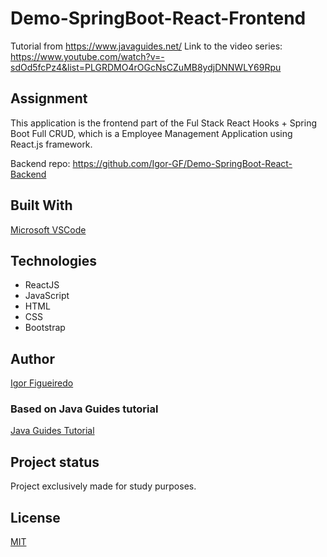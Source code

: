 # Demo-SpringBoot-React-Frontend
Tutorial from https://www.javaguides.net/
Link to the video series: https://www.youtube.com/watch?v=-sdOd5fcPz4&list=PLGRDMO4rOGcNsCZuMB8ydjDNNWLY69Rpu

## Assignment
This application is the frontend part of the Ful Stack React Hooks + Spring Boot Full CRUD, which is a Employee Management Application using React.js framework.

Backend repo:  https://github.com/Igor-GF/Demo-SpringBoot-React-Backend

## Built With
[Microsoft VSCode](https://code.visualstudio.com/)

## Technologies
- ReactJS
- JavaScript
- HTML
- CSS
- Bootstrap

## Author
[Igor Figueiredo](https://gitlab.com/Igor-GF)

### Based on Java Guides tutorial
[Java Guides Tutorial](https://www.youtube.com/watch?v=-sdOd5fcPz4&list=PLGRDMO4rOGcNsCZuMB8ydjDNNWLY69Rpu)

## Project status
Project exclusively made for study purposes.

## License
[MIT](https://choosealicense.com/licenses/mit/)
